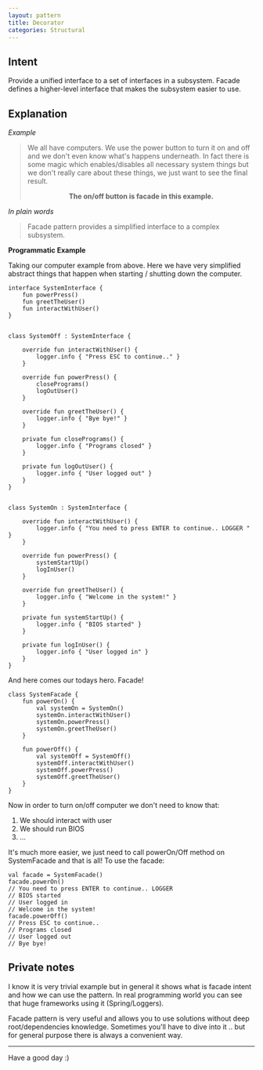 ```yaml
---
layout: pattern
title: Decorator
categories: Structural
---
```


## Intent
Provide a unified interface to a set of interfaces in a subsystem. Facade defines a higher-level interface that makes the subsystem easier to use.

## Explanation

*Example*
> We all have computers. We use the power button to turn it on and off and we don't even know what's happens underneath. In fact there is some magic which enables/disables all necessary system things but we don't really care about these things, we just want to see the final result. <br><center>**The on/off button is facade in this example.**</center>

*In plain words*
> Facade pattern provides a simplified interface to a complex subsystem.

**Programmatic Example**

Taking our computer example from above. Here we have very simplified abstract things that happen when starting / shutting down the computer.

```  
interface SystemInterface {  
    fun powerPress()  
    fun greetTheUser()  
    fun interactWithUser()  
}


class SystemOff : SystemInterface {  
  
	override fun interactWithUser() {  
		logger.info { "Press ESC to continue.." }  
	}  
  
	override fun powerPress() {  
		closePrograms()  
		logOutUser()  
	}  
  
    override fun greetTheUser() {  
        logger.info { "Bye bye!" }  
    }  
  
    private fun closePrograms() {  
        logger.info { "Programs closed" }  
    }  
  
    private fun logOutUser() {  
        logger.info { "User logged out" }  
    }  
}


class SystemOn : SystemInterface {  

    override fun interactWithUser() {  
        logger.info { "You need to press ENTER to continue.. LOGGER " }  
    }  
  
    override fun powerPress() {  
        systemStartUp()  
        logInUser()  
    }  
  
    override fun greetTheUser() {  
        logger.info { "Welcome in the system!" }  
    }  
  
    private fun systemStartUp() {  
        logger.info { "BIOS started" }  
    }  
  
    private fun logInUser() {  
        logger.info { "User logged in" }  
    }  
}
```
And here comes our todays hero. Facade!
```
class SystemFacade {    
    fun powerOn() {  
        val systemOn = SystemOn()  
        systemOn.interactWithUser()  
        systemOn.powerPress()  
        systemOn.greetTheUser()  
    }  
  
    fun powerOff() {  
        val systemOff = SystemOff()  
        systemOff.interactWithUser()  
        systemOff.powerPress()  
        systemOff.greetTheUser()  
    }  
}
```
Now in order to turn on/off computer we don't need to know that:
1. We should interact with user 
2. We should run BIOS
3. ... 

It's much more easier, we just need to call powerOn/Off method on SystemFacade and that is all!
To use the facade:
```  
val facade = SystemFacade()  
facade.powerOn()  
// You need to press ENTER to continue.. LOGGER 
// BIOS started
// User logged in
// Welcome in the system!
facade.powerOff()  
// Press ESC to continue..
// Programs closed
// User logged out
// Bye bye!
```

## Private notes
I know it is very trivial example but in general it shows what is facade intent and how we can use the pattern. In real programming world you can see that huge frameworks using it (Spring/Loggers).
 
Facade pattern is very useful and allows you to use solutions without deep root/dependencies knowledge. Sometimes you'll have to dive into it .. but for general purpose there is always a convenient way.

___
Have a good day :)   